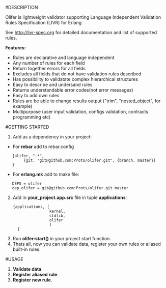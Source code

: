 #DESCRIPTION

Olifer is lightweight validator supporting Language Independent Validation Rules Specification (LIVR) for Erlang

See http://livr-spec.org for detailed documentation and list of supported rules.

**Features:**

* Rules are declarative and language independent
* Any number of rules for each field
* Return together errors for all fields
* Excludes all fields that do not have validation rules described
* Has possibility to validatate complex hierarchical structures
* Easy to describe and undersand rules
* Returns understandable error codes(not error messages)
* Easy to add own rules
* Rules are be able to change results output ("trim", "nested_object", for example)
* Multipurpose (user input validation, configs validation, contracts programming etc)
 
#GETTING STARTED
1. Add as a dependency in your project:
  * For **rebar** add to rebar.config
   ```
      {olifer, ".*",
           {git, "git@github.com:Prots/olifer.git", {branch, master}}
      }
   ```
  * For **erlang.mk** add to make file:
   ```
      DEPS = olifer
      dep_olifer = git@github.com:Prots/olifer.git master
   ```
2. Add in **your_project.app.src** file in tuple **applications**:
   ```  
   {applications, [
                   kernel,
                   stdlib,
                   olifer
                   ]
     }
   ```
3. Run **olifer:start()** in your project start function.
4. Thats all, now you can validate data, register your own rules or aliased built-in rules.
 
#USAGE
1. **Validate data**.
2. **Register aliased rule**.
3. **Register new rule**.

